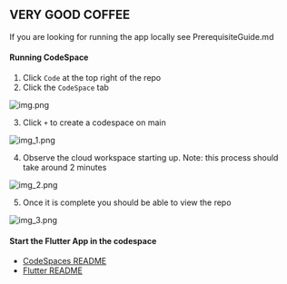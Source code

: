 ## VERY GOOD COFFEE

If you are looking for running the app locally see PrerequisiteGuide.md

#### Running CodeSpace

1. Click `Code` at the top right of the repo
2. Click the `CodeSpace` tab

![img.png](img.png)

3. Click `+` to create a codespace on main

![img_1.png](img_1.png)

4. Observe the cloud workspace starting up. Note: this process should take around 2 minutes

![img_2.png](img_2.png)

5. Once it is complete you should be able to view the repo

![img_3.png](img_3.png)

#### Start the Flutter App in the codespace
- [CodeSpaces README](./README.md)   
- [Flutter README](./README.md)
